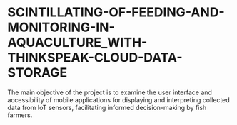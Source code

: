 # SCINTILLATING-OF-FEEDING-AND-MONITORING-IN-AQUACULTURE_WITH-THINKSPEAK-CLOUD-DATA-STORAGE
The main objective of the project is to examine the user interface and accessibility of mobile applications for displaying and interpreting collected data from IoT sensors, facilitating informed decision-making by fish farmers.
